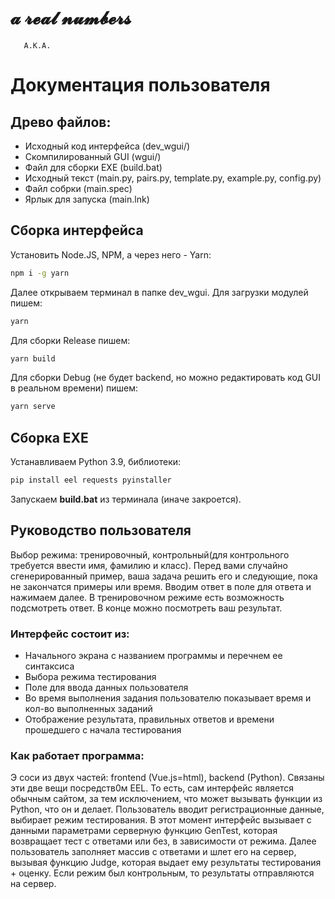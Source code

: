 # **𝓪 𝓻𝓮𝓪𝓵 𝓷𝓾𝓶𝓫𝓮𝓻𝓼**
       A.K.A.
# Документация пользователя
## Древо файлов:
- Исходный код интерфейса (dev_wgui/)
- Скомпилированный GUI (wgui/)
- Файл для сборки EXE (build.bat)
- Исходный текст (main.py, pairs.py, template.py, example.py, config.py)
- Файл собрки (main.spec)
- Ярлык для запуска (main.lnk)

## Сборка интерфейса
Установить Node.JS, NPM, а через него - Yarn:
```bash
npm i -g yarn
```
Далее открываем терминал в папке dev_wgui. Для загрузки модулей пишем:
```bash
yarn
```
Для сборки Release пишем:
```bash
yarn build
```
Для сборки Debug (не будет backend, но можно редактировать код GUI в реальном времени) пишем:
```bash
yarn serve
```

## Сборка EXE
Устанавливаем Python 3.9, библиотеки:
```bash
pip install eel requests pyinstaller
```
Запускаем **build.bat** из терминала (иначе закроется).

## Руководство пользователя
Выбор режима: тренировочный, контрольный(для контрольного требуется ввести имя, фамилию и класс). Перед вами случайно сгенерированный пример, ваша задача решить его и следующие, пока не закончатся примеры или время. Вводим ответ в поле для ответа и нажимаем далее. В тренировочном режиме есть возможность подсмотреть ответ. В конце можно посмотреть ваш результат.

### Интерфейс состоит из:
* Начального экрана с названием программы и перечнем ее синтаксиса
* Выбора режима тестирования
* Поле для ввода данных пользователя
* Во время выполнения задания пользователю показывает время и кол-во выполненных заданий
* Отображение результата, правильных ответов и времени прошедшего с начала тестирования

### Как работает программа:
Э соси из двух частей: frontend (Vue.js=html), backend (Python). Связаны эти две вещи посредств0м EEL. То есть, сам интерфейс является обычным сайтом, за тем исключением, что может вызывать функции из Python, что он и делает. Пользователь вводит регистрационные данные, выбирает режим тестирования. В этот момент интерфейс вызывает с данными параметрами серверную функцию GenTest, которая возвращает тест с ответами или без, в зависимости от режима. Далее пользователь заполняет массив с ответами и шлет его на сервер, вызывая функцию Judge, которая выдает ему результаты тестирования + оценку. Если режим был контрольным, то результаты отправляются на сервер.
